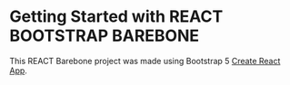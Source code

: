 # Getting Started with REACT BOOTSTRAP BAREBONE



This REACT Barebone project was made using Bootstrap 5  [Create React App](https://github.com/facebook/create-react-app).

